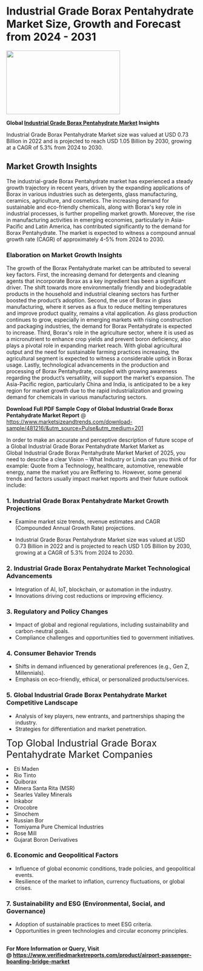 <H1>Industrial Grade Borax Pentahydrate Market Size, Growth and Forecast from 2024 - 2031</H1><img class="aligncenter size-medium wp-image-584254" src="https://thirdeyenews.in/wp-content/uploads/2024/09/Global-Market-Research-300x168.jpeg" alt="" width="300" height="168" /><p><strong>Global&nbsp;<a href="https://www.marketsizeandtrends.com/download-sample/481216/&amp;utm_source=Pulse&amp;utm_medium=201">Industrial Grade Borax Pentahydrate Market</a> Insights</strong></p><p>Industrial Grade Borax Pentahydrate Market size was valued at USD 0.73 Billion in 2022 and is projected to reach USD 1.05 Billion by 2030, growing at a CAGR of 5.3% from 2024 to 2030.</p><p><h2>Market Growth Insights</h2> The industrial-grade Borax Pentahydrate market has experienced a steady growth trajectory in recent years, driven by the expanding applications of Borax in various industries such as detergents, glass manufacturing, ceramics, agriculture, and cosmetics. The increasing demand for sustainable and eco-friendly chemicals, along with Borax's key role in industrial processes, is further propelling market growth. Moreover, the rise in manufacturing activities in emerging economies, particularly in Asia-Pacific and Latin America, has contributed significantly to the demand for Borax Pentahydrate. The market is expected to witness a compound annual growth rate (CAGR) of approximately 4-5% from 2024 to 2030. <h3>Elaboration on Market Growth Insights</h3> The growth of the Borax Pentahydrate market can be attributed to several key factors. First, the increasing demand for detergents and cleaning agents that incorporate Borax as a key ingredient has been a significant driver. The shift towards more environmentally friendly and biodegradable products in the household and industrial cleaning sectors has further boosted the product’s adoption. Second, the use of Borax in glass manufacturing, where it serves as a flux to reduce melting temperatures and improve product quality, remains a vital application. As glass production continues to grow, especially in emerging markets with rising construction and packaging industries, the demand for Borax Pentahydrate is expected to increase. Third, Borax's role in the agriculture sector, where it is used as a micronutrient to enhance crop yields and prevent boron deficiency, also plays a pivotal role in expanding market reach. With global agricultural output and the need for sustainable farming practices increasing, the agricultural segment is expected to witness a considerable uptick in Borax usage. Lastly, technological advancements in the production and processing of Borax Pentahydrate, coupled with growing awareness regarding the product’s versatility, will support the market's expansion. The Asia-Pacific region, particularly China and India, is anticipated to be a key region for market growth due to the rapid industrialization and growing demand for chemicals in various manufacturing sectors. </p><p><span class=""><strong>Download Full PDF Sample Copy of Global Industrial Grade Borax Pentahydrate Market Report</strong> @ <a href="https://www.marketsizeandtrends.com/download-sample/481216/&amp;utm_source=Pulse&amp;utm_medium=201" target="_blank">https://www.marketsizeandtrends.com/download-sample/481216/&amp;utm_source=Pulse&amp;utm_medium=201</a></span></p><p>In order to make an accurate and perceptive description of future scope of a Global&nbsp;Industrial Grade Borax Pentahydrate Market Market as Global&nbsp;Industrial Grade Borax Pentahydrate Market Market of 2025, you need to describe a clear Vision &ndash; What Industry or Linda can you think of for example: Quote from a Technology, healthcare, automotive, renewable energy, name the market you are Reffering to. However, some general trends and factors usually impact market reports and their future outlook include:</p><h3>1.&nbsp;<strong>Industrial Grade Borax Pentahydrate Market Growth Projections</strong></h3><ul><li>Examine market size trends, revenue estimates and CAGR (Compounded Annual Growth Rate) projections.</li><li><p>Industrial Grade Borax Pentahydrate Market size was valued at USD 0.73 Billion in 2022 and is projected to reach USD 1.05 Billion by 2030, growing at a CAGR of 5.3% from 2024 to 2030.</p></li></ul><h3>2.&nbsp;<strong>Industrial Grade Borax Pentahydrate Market Technological Advancements</strong></h3><ul><li>Integration of AI, IoT, blockchain, or automation in the industry.</li><li>Innovations driving cost reductions or improving efficiency.</li></ul><h3>3.&nbsp;<strong>Regulatory and Policy Changes</strong></h3><ul><li>Impact of global and regional regulations, including sustainability and carbon-neutral goals.</li><li>Compliance challenges and opportunities tied to government initiatives.</li></ul><h3>4.&nbsp;<strong>Consumer Behavior Trends</strong></h3><ul><li>Shifts in demand influenced by generational preferences (e.g., Gen Z, Millennials).</li><li>Emphasis on eco-friendly, ethical, or personalized products/services.</li></ul><h3>5.&nbsp;<strong>Global Industrial Grade Borax Pentahydrate Market Competitive Landscape</strong></h3><ul><li>Analysis of key players, new entrants, and partnerships shaping the industry.</li><li>Strategies for differentiation and market penetration.</li></ul><p data-pm-slice="1 1 []"><span style="color: inherit; font-family: inherit; font-size: 25px;">Top Global Industrial Grade Borax Pentahydrate Market Companies</span></p><div class="" data-test-id=""><p><li>Eti Maden</li><li> Rio Tinto</li><li> Quiborax</li><li> Minera Santa Rita (MSR)</li><li> Searles Valley Minerals</li><li> Inkabor</li><li> Orocobre</li><li> Sinochem</li><li> Russian Bor</li><li> Tomiyama Pure Chemical Industries</li><li> Rose Mill</li><li> Gujarat Boron Derivatives</li></p></div><h3>6.&nbsp;<strong>Economic and Geopolitical Factors</strong></h3><ul><li>Influence of global economic conditions, trade policies, and geopolitical events.</li><li>Resilience of the market to inflation, currency fluctuations, or global crises.</li></ul><h3>7.&nbsp;<strong>Sustainability and ESG (Environmental, Social, and Governance)</strong></h3><ul><li>Adoption of sustainable practices to meet ESG criteria.</li><li>Opportunities in green technologies and circular economy principles.</li></ul><h2><strong style="font-size: 14px;">For More Information or Query, Visit @&nbsp;</strong><a style="background-color: #ffffff; font-size: 14px;" href="https://www.marketsizeandtrends.com/report/industrial-grade-borax-pentahydrate-market/" target="_blank">https://www.verifiedmarketreports.com/product/airport-passenger-boarding-bridge-market</a></h2>
